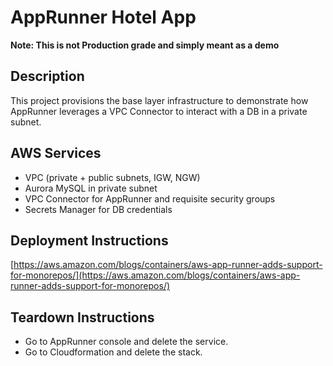 # AppRunner Hotel App

**Note: This is not Production grade and simply meant as a demo**

## Description

This project provisions the base layer infrastructure to demonstrate how AppRunner leverages a VPC Connector to interact with a DB in a private subnet. 

## AWS Services

* VPC (private + public subnets, IGW, NGW)
* Aurora MySQL in private subnet
* VPC Connector for AppRunner and requisite security groups
* Secrets Manager for DB credentials

## Deployment Instructions
[https://aws.amazon.com/blogs/containers/aws-app-runner-adds-support-for-monorepos/](https://aws.amazon.com/blogs/containers/aws-app-runner-adds-support-for-monorepos/)

## Teardown Instructions

- Go to AppRunner console and delete the service.
- Go to Cloudformation and delete the stack.
